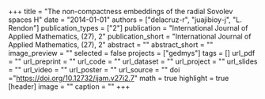 +++
title = "The non-compactness embeddings of the radial Sovolev spaces H"
date = "2014-01-01"
authors = ["delacruz-r", "juajibioy-j", "L. Rendon"]
publication_types = ["2"]
publication = "International Journal of Applied Mathematics, (27), 2"
publication_short = "International Journal of Applied Mathematics, (27), 2"
abstract = ""
abstract_short = ""
image_preview = ""
selected = false
projects = ["gedmys"]
tags = []
url_pdf = ""
url_preprint = ""
url_code = ""
url_dataset = ""
url_project = ""
url_slides = ""
url_video = ""
url_poster = ""
url_source = ""
doi ="https://doi.org/10.12732/ijam.v27i2.7"
math = true
highlight = true
[header]
image = ""
caption = ""
+++
